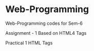 # Web-Programming
Web-Programming codes for Sem-6

Assignment - 1 
Based on HTML4 Tags


Practical 1
HTML Tags
